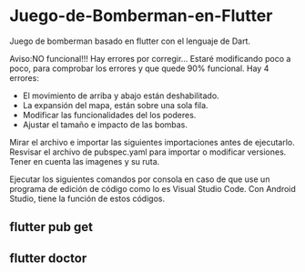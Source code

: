 # Juego-de-Bomberman-en-Flutter
Juego de bomberman basado en flutter con el lenguaje de Dart.

Aviso:NO funcional!!!
Hay errores por corregir...
Estaré modificando poco a poco, para comprobar los errores y que quede 90% funcional.
Hay 4 errores:
 - El movimiento de arriba y abajo están deshabilitado.
 - La expansión del mapa, están sobre una sola fila.
 - Modificar las funcionalidades del los poderes.
 - Ajustar el tamaño e impacto de las bombas.

Mirar el archivo e importar las siguientes importaciones antes de ejecutarlo.
Resvisar el archivo de pubspec.yaml para importar o modificar versiones.
Tener en cuenta las imagenes y su ruta.

Ejecutar los siguientes comandos por consola en caso de que use un programa
de edición de código como lo es Visual Studio Code. Con Android Studio, tiene
la función de estos códigos.

flutter pub get
-----------------
flutter doctor
-----------------
